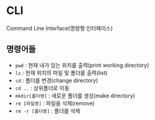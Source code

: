 # CLI

Command Line Interface(명령형 인터페이스)



## 명령어들

- `pwd` : 현재 내가 있는 위치를 출력(print working directory)
- `ls` : 현재 위치의 파일 및 폴더를 출력(list)
- `cd` : 폴더를 변경(change directory)
- `cd ..` : 상위폴더로 이동
- `mkdir[폴더명]` : 새로운 폴더를 생성(make directory)
- `rm [파일명]` : 파일을 삭제(remove)
- `rm -r [폴더명]` : 폴더를 삭제
